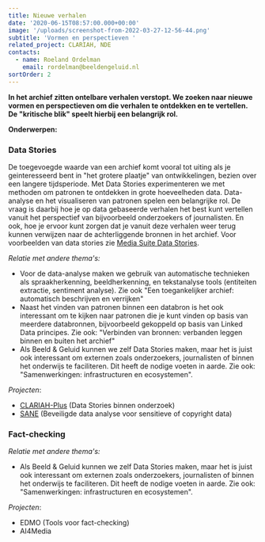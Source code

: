 ```yaml
---
title: Nieuwe verhalen
date: '2020-06-15T08:57:00.000+00:00'
image: '/uploads/screenshot-from-2022-03-27-12-56-44.png'
subtitle: 'Vormen en perspectieven '
related_project: CLARIAH, NDE
contacts:
  - name: Roeland Ordelman
    email: rordelman@beeldengeluid.nl
sortOrder: 2
---
```


**In het archief zitten ontelbare verhalen verstopt. We zoeken naar nieuwe vormen en perspectieven om die verhalen te ontdekken en te vertellen. De "kritische blik" speelt hierbij een belangrijk rol.**

**Onderwerpen:**

### **Data Stories**

De toegevoegde waarde van een archief komt vooral tot uiting als je geinteresseerd bent in "het grotere plaatje" van ontwikkelingen, bezien over een langere tijdsperiode. Met Data Stories experimenteren we met methoden om patronen te ontdekken in grote hoeveelheden data. Data-analyse en het visualiseren van patronen spelen een belangrijke rol. De vraag is daarbij hoe je op data gebaseerde verhalen het best kunt vertellen vanuit het perspectief van bijvoorbeeld onderzoekers of journalisten. En ook, hoe je ervoor kunt zorgen dat je vanuit deze verhalen weer terug kunnen verwijzen naar de achterliggende bronnen in het archief. Voor voorbeelden van data stories zie [Media Suite Data Stories](https://mediasuitedatastories.clariah.nl/).

_Relatie met andere thema's:_

- Voor de data-analyse maken we gebruik van automatische technieken als spraakherkenning, beeldherkenning, en tekstanalyse tools (entiteiten extractie, sentiment analyse). Zie ook "Een toegankelijker archief: automatisch beschrijven en verrijken"
- Naast het vinden van patronen binnen een databron is het ook interessant om te kijken naar patronen die je kunt vinden op basis van meerdere databronnen, bijvoorbeeld gekoppeld op basis van Linked Data principes. Zie ook: "Verbinden van bronnen: verbanden leggen binnen en buiten het archief"
- Als Beeld & Geluid kunnen we zelf Data Stories maken, maar het is juist ook interessant om externen zoals onderzoekers, journalisten of binnen het onderwijs te faciliteren. Dit heeft de nodige voeten in aarde. Zie ook: "Samenwerkingen: infrastructuren en ecosystemen".

_Projecten_:

- [CLARIAH-Plus](https://labs.beeldengeluid.nl/projects/clariah-plus) (Data Stories binnen onderzoek)
- [SANE](https://labs.beeldengeluid.nl/projects/sane) (Beveiligde data analyse voor sensitieve of copyright data)

### Fact-checking

_Relatie met andere thema's:_

- Als Beeld & Geluid kunnen we zelf Data Stories maken, maar het is juist ook interessant om externen zoals onderzoekers, journalisten of binnen het onderwijs te faciliteren. Dit heeft de nodige voeten in aarde. Zie ook: "Samenwerkingen: infrastructuren en ecosystemen".

_Projecten_:

- EDMO (Tools voor fact-checking)
- AI4Media
